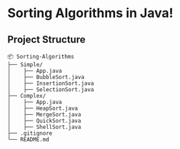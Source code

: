 # Sorting Algorithms in Java!

## Project Structure

```
📦 Sorting-Algorithms
├── Simple/
│    ├── App.java
│    ├── BubbleSort.java
│    ├── InsertionSort.java
│    ├── SelectionSort.java
├── Complex/
│    ├── App.java
│    ├── HeapSort.java
│    ├── MergeSort.java
│    ├── QuickSort.java
│    ├── ShellSort.java
├── .gitignore
└── README.md
```

